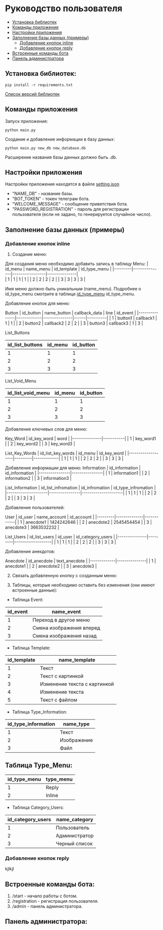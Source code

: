 # Руководство пользователя
* [Установка библиотек](#установка-библиотек)
* [Команды приложения](#команды-приложения)
* [Настройки приложения](#настройки-приложения)
* [Заполнение базы данных (примеры)](#заполнение-базы-данных-примеры)
  * [Добавление кнопок inline](#добавление-кнопок-inline)
  * [Добавление кнопок reply](#добавление-кнопок-reply)
* [Встроенные команды бота](#встроенные-команды-бота)
* [Панель администратора](#панель-администратора) 

## Установка библиотек:
`
pip install -r requirements.txt
`

[Список версий библиотек](../requirements.txt)

## Команды приложения

Запуск приложения:

`
python main.py
`

Создание и добавление информации в базу данных:

`
python main.py new_db new_database.db
`

Расширение названия базы данных должно быть .db.

## Настройки приложения
Настройки приложения находятся в файле [setting.json](../setting.json)
  - "NAME_DB" - название базы.
  - "BOT_TOKEN" - токен телеграм бота.
  - "WELCOME_MESSAGE" - сообщение приветствия бота.
  - "PASSWORD_REGISTRATION" - пароль для регистрации пользователя (если не задано, то генерируется случайное число).
## Заполнение базы данных (примеры)
### Добавление кнопок inline
1. Создание меню:

Для создания меню необходимо добавить запись в таблицу Menu:
| id_menu | name_menu     | id_template     |  id_type_menu | 
|---------|---------------|-----------------|---------------|  
| 1       | 1             | 1               |  1            |
| 2       | 2             | 2               |  2            |
| 3       | 3             | 3               |  3            |

Имя меню должно быть уникальным (name_menu). Подробнее о id_type_menu смотрите в таблице [id_type_menu](#таблица-type_menu) id_type_menu.

Добавление кнопок для меню:


 Button
| id_button     | name_button | callback_data | line | id_event |
|---------------|-------------|---------------|------|----------|
| 1             | button1     | callback1     | 1    | 1        |
| 2             | button2     | callback2     | 2    | 2        |
| 3             | button3     | callback3     | 1    | 3        |

List_Buttons

| id_list_buttons | id_menu     | id_button     |
|-----------------|-------------|---------------|
| 1               | 1           | 1             |
| 2               | 2           | 2             |
| 3               | 3           | 3             |


List_Void_Menu

| id_list_void_menu | id_menu     | id_button     |
|-------------------|-------------|---------------|
| 1                 | 1           | 1             |
| 2                 | 2           | 2             |
| 3                 | 3           | 3             |


Добавление ключевых слов для меню:

 Key_Word
| id_key_word   | word      |
|---------------|-----------|
| 1             | key_word1 |
| 2             | key_word2 | 
| 3             | key_word3 |

List_Key_Words
| id_list_key_words | id_menu | id_key_word |
|-------------------|---------|-------------|
| 1                 | 1       | 1           |
| 2                 | 2       | 2           |
| 3                 | 3       | 3           |


Добавление информации для меню:
 Information
| id_information | id_information |
|----------------|----------------|
| 1              | information1   |
| 2              | information2   | 
| 3              | information3   |

List_Information
| id_list_infromation | id_infromation | id_type_infromation |
|---------------------|----------------|---------------------|
| 1                   | 1              | 1                   |
| 2                   | 2              | 2                   |
| 3                   | 3              | 3                   |


Добавление пользователей:

 User
| id_user | name_account | id_account |
|---------|--------------|------------|
| 1       | anecdote1    | 1424242646 |
| 2       | anecdote2    | 2545454454 |
| 3       | anecdote3    | 3663532232 |

List_Users
| id_list_users | id_user | id_category_users |
|---------------|---------|-------------------|
| 1             | 1       | 1                 |
| 2             | 2       | 2                 |
| 3             | 3       | 3                 |

Добавление анекдотов:

 Anecdote
| id_anecdote | text_anecdote |
|-------------|---------------|
| 1           | anecdote1     |
| 2           | anecdote2     | 
| 3           | anecdote3     |

2. Связать добавленную кнопку с созданным меню:

3. Таблицы, которые необходимо оставить без изменения (они имеют встроенные данные):
   
 - Таблица Event:
 
 | id_event | name_event               |  
 |----------|--------------------------|
 | 1        | Переход в другое меню    |
 | 2        | Смена изображения вперед |
 | 3        | Смена изображения назад  | 

 - Таблица Template:
 
 | id_template | name_template                |  
 |-------------|------------------------------|
 | 1           | Текст                        |
 | 2           | Текст с картинкой            |
 | 3           | Изменение текста с картинкой | 
 | 4           | Изменение текста             |
 | 5           | Текст с файлом               | 
 - Таблица Type_Information:
 
 | id_type_information | name_type   |  
 |---------------------|-------------|
 | 1                   | Текст       |
 | 2                   | Изображение |
 | 3                   | Файл        | 

 ## Таблица Type_Menu:
 
 | id_type_menu | type_menu  |  
 |--------------|------------|
 | 1            | Reply      |
 | 2            | Inline     |

 - Таблица Category_Users:
 
 | id_category_users | name_category |  
 |-------------------|---------------|
 | 1                 | Пользователь  |
 | 2                 | Администратор |
 | 3                 | Черный список | 

### Добавление кнопок reply
kjlkjl

## Встроенные команды бота:
 1. /start - начало работы с ботом.
 2. /registration - регистрация пользователя.
 3. /admin - панель администратора.

## Панель администратора:





